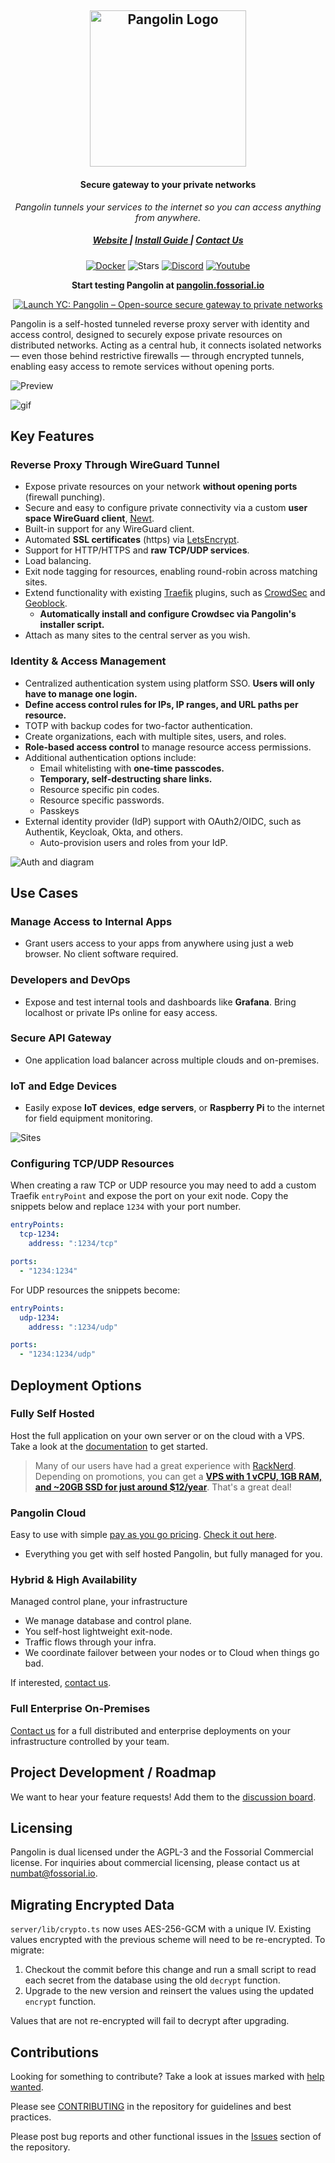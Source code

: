 <div align="center">
    <h2>
      <picture>
          <source media="(prefers-color-scheme: dark)" srcset="public/logo/word_mark_white.png">
          <img alt="Pangolin Logo" src="public/logo/word_mark_black.png" width="250">
        </picture>
    </h2>
</div>

<h4 align="center">Secure gateway to your private networks</h4>
<div align="center">

_Pangolin tunnels your services to the internet so you can access anything from anywhere._

</div>

<div align="center">
  <h5>
      <a href="https://digpangolin.com">
        Website
      </a>
      <span> | </span>
      <a href="https://docs.fossorial.io/Getting%20Started/quick-install">
        Install Guide
      </a>
      <span> | </span>
      <a href="mailto:numbat@fossorial.io">
        Contact Us
      </a>
  </h5>

[![Docker](https://img.shields.io/docker/pulls/fosrl/pangolin?style=flat-square)](https://hub.docker.com/r/fosrl/pangolin)
![Stars](https://img.shields.io/github/stars/fosrl/pangolin?style=flat-square)
[![Discord](https://img.shields.io/discord/1325658630518865980?logo=discord&style=flat-square)](https://discord.gg/HCJR8Xhme4)
[![Youtube](https://img.shields.io/badge/YouTube-red?logo=youtube&logoColor=white&style=flat-square)](https://www.youtube.com/@fossorial-app)

</div>

<p align="center">
    <strong>
        Start testing Pangolin at <a href="https://pangolin.fossorial.io/auth/signup">pangolin.fossorial.io</a>
    </strong>
</p>

<p align="center">
    <a href='https://www.ycombinator.com/launches/O0B-pangolin-open-source-secure-gateway-to-private-networks' target="_blank"><img src='https://www.ycombinator.com/launches/O0B-pangolin-open-source-secure-gateway-to-private-networks/upvote_embed.svg' alt='Launch YC: Pangolin – Open-source secure gateway to private networks'/ ></a>
</p>

Pangolin is a self-hosted tunneled reverse proxy server with identity and access control, designed to securely expose private resources on distributed networks. Acting as a central hub, it connects isolated networks — even those behind restrictive firewalls — through encrypted tunnels, enabling easy access to remote services without opening ports.

<img src="public/screenshots/hero.png" alt="Preview"/>

![gif](public/clip.gif)

## Key Features

### Reverse Proxy Through WireGuard Tunnel

- Expose private resources on your network **without opening ports** (firewall punching).
- Secure and easy to configure private connectivity via a custom **user space WireGuard client**, [Newt](https://github.com/fosrl/newt).
- Built-in support for any WireGuard client.
- Automated **SSL certificates** (https) via [LetsEncrypt](https://letsencrypt.org/).
- Support for HTTP/HTTPS and **raw TCP/UDP services**.
- Load balancing.
- Exit node tagging for resources, enabling round-robin across matching sites.
- Extend functionality with existing [Traefik](https://github.com/traefik/traefik) plugins, such as [CrowdSec](https://plugins.traefik.io/plugins/6335346ca4caa9ddeffda116/crowdsec-bouncer-traefik-plugin) and [Geoblock](https://github.com/PascalMinder/geoblock).
    - **Automatically install and configure Crowdsec via Pangolin's installer script.**
- Attach as many sites to the central server as you wish.

### Identity & Access Management

- Centralized authentication system using platform SSO. **Users will only have to manage one login.**
- **Define access control rules for IPs, IP ranges, and URL paths per resource.**
- TOTP with backup codes for two-factor authentication.
- Create organizations, each with multiple sites, users, and roles.
- **Role-based access control** to manage resource access permissions.
- Additional authentication options include:
    - Email whitelisting with **one-time passcodes.**
    - **Temporary, self-destructing share links.**
    - Resource specific pin codes.
    - Resource specific passwords.
    - Passkeys
- External identity provider (IdP) support with OAuth2/OIDC, such as Authentik, Keycloak, Okta, and others.
    - Auto-provision users and roles from your IdP.

<img src="public/auth-diagram1.png" alt="Auth and diagram"/>

## Use Cases

### Manage Access to Internal Apps

- Grant users access to your apps from anywhere using just a web browser. No client software required.

### Developers and DevOps

- Expose and test internal tools and dashboards like **Grafana**. Bring localhost or private IPs online for easy access.

### Secure API Gateway

- One application load balancer across multiple clouds and on-premises.

### IoT and Edge Devices

- Easily expose **IoT devices**, **edge servers**, or **Raspberry Pi** to the internet for field equipment monitoring.


<img src="public/screenshots/sites.png" alt="Sites"/>

### Configuring TCP/UDP Resources

When creating a raw TCP or UDP resource you may need to add a custom Traefik `entryPoint` and expose the port on your exit node.
Copy the snippets below and replace `1234` with your port number.

```yaml
entryPoints:
  tcp-1234:
    address: ":1234/tcp"
```

```yaml
ports:
  - "1234:1234"
```

For UDP resources the snippets become:

```yaml
entryPoints:
  udp-1234:
    address: ":1234/udp"
```

```yaml
ports:
  - "1234:1234/udp"
```

## Deployment Options

### Fully Self Hosted

Host the full application on your own server or on the cloud with a VPS. Take a look at the [documentation](https://docs.fossorial.io/Getting%20Started/quick-install) to get started.

> Many of our users have had a great experience with [RackNerd](https://my.racknerd.com/aff.php?aff=13788). Depending on promotions, you can get a [**VPS with 1 vCPU, 1GB RAM, and ~20GB SSD for just around $12/year**](https://my.racknerd.com/aff.php?aff=13788&pid=912). That's a great deal!

### Pangolin Cloud

Easy to use with simple [pay as you go pricing](https://digpangolin.com/pricing). [Check it out here](https://pangolin.fossorial.io/auth/signup). 

- Everything you get with self hosted Pangolin, but fully managed for you.

### Hybrid & High Availability

Managed control plane, your infrastructure

- We manage database and control plane.
- You self-host lightweight exit-node.
- Traffic flows through your infra.
- We coordinate failover between your nodes or to Cloud when things go bad.

If interested, [contact us](mailto:numbat@fossorial.io).

### Full Enterprise On-Premises

[Contact us](mailto:numbat@fossorial.io) for a full distributed and enterprise deployments on your infrastructure controlled by your team.

## Project Development / Roadmap

We want to hear your feature requests! Add them to the [discussion board](https://github.com/orgs/fosrl/discussions/categories/feature-requests).

## Licensing

Pangolin is dual licensed under the AGPL-3 and the Fossorial Commercial license. For inquiries about commercial licensing, please contact us at [numbat@fossorial.io](mailto:numbat@fossorial.io).

## Migrating Encrypted Data

`server/lib/crypto.ts` now uses AES-256-GCM with a unique IV. Existing values
encrypted with the previous scheme will need to be re-encrypted. To migrate:

1. Checkout the commit before this change and run a small script to read each
   secret from the database using the old `decrypt` function.
2. Upgrade to the new version and reinsert the values using the updated
   `encrypt` function.

Values that are not re-encrypted will fail to decrypt after upgrading.

## Contributions

Looking for something to contribute? Take a look at issues marked with [help wanted](https://github.com/fosrl/pangolin/issues?q=is%3Aissue%20state%3Aopen%20label%3A%22help%20wanted%22).

Please see [CONTRIBUTING](./CONTRIBUTING.md) in the repository for guidelines and best practices.

Please post bug reports and other functional issues in the [Issues](https://github.com/fosrl/pangolin/issues) section of the repository.
